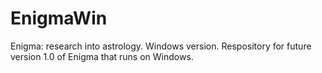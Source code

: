 # EnigmaWin
Enigma: research into astrology. Windows version.
Respository for future version 1.0 of Enigma that runs on Windows. 
